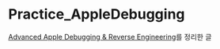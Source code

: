 # Practice_AppleDebugging

[Advanced Apple Debugging & Reverse Engineering](https://www.raywenderlich.com/books/advanced-apple-debugging-reverse-engineering/v3.0)를 정리한 글
